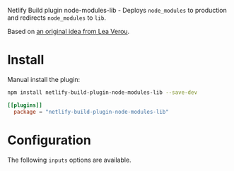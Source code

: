 Netlify Build plugin node-modules-lib - Deploys `node_modules` to production and redirects `node_modules` to `lib`.

Based on [an original idea from Lea Verou](https://twitter.com/LeaVerou/status/1782450349368029433).

# Install

Manual install the plugin:

```sh
npm install netlify-build-plugin-node-modules-lib --save-dev
```

```toml
[[plugins]]
  package = "netlify-build-plugin-node-modules-lib"
```

# Configuration

The following `inputs` options are available.
